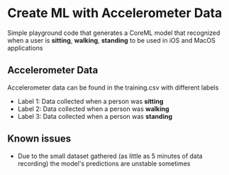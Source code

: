 # Create ML with Accelerometer Data

Simple playground code that generates a CoreML model that recognized when a user is **sitting**, **walking**, **standing** to be used in iOS and MacOS applications 

## Accelerometer Data

Accelerometer data can be found in the training.csv with different labels

- Label 1: Data collected when a person was **sitting**
- Label 2: Data collected when a person was **walking**
- Label 3: Data collected when a person was **standing**

## Known issues

- Due to the small dataset gathered (as little as 5 minutes of data recording) the model's predictions are unstable sometimes